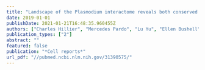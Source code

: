 ```yaml
---
title: "Landscape of the Plasmodium interactome reveals both conserved and species-specific functionality"
date: 2019-01-01
publishDate: 2021-01-21T16:48:35.960455Z
authors: ["Charles Hillier", "Mercedes Pardo", "Lu Yu", "Ellen Bushell", "admin", "Tom Metcalf", "Colin Herd", "Burcu Anar", "Julian C Rayner", "Oliver Billker", " others"]
publication_types: ["2"]
abstract: ""
featured: false
publication: "*Cell reports*"
url_pdf: "//pubmed.ncbi.nlm.nih.gov/31390575/"
---
```



